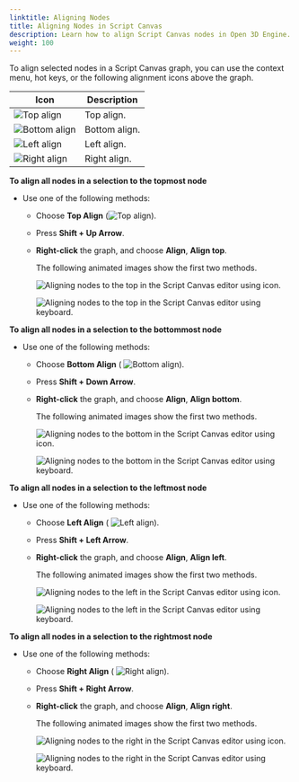 ```yaml
---
linktitle: Aligning Nodes
title: Aligning Nodes in Script Canvas
description: Learn how to align Script Canvas nodes in Open 3D Engine.
weight: 100
---
```


To align selected nodes in a Script Canvas graph, you can use the context menu, hot keys, or the following alignment icons above the graph.

| Icon | Description |
| --- | --- |
|  ![Top align](/images/user-guide/scripting/script-canvas/nodes-aligning-top.png)  | Top align. |
|  ![Bottom align](/images/user-guide/scripting/script-canvas/nodes-aligning-bottom.png)  | Bottom align. |
|  ![Left align](/images/user-guide/scripting/script-canvas/nodes-aligning-left.png)  | Left align. |
|  ![Right align](/images/user-guide/scripting/script-canvas/nodes-aligning-right.png)  | Right align. |

**To align all nodes in a selection to the topmost node**
+ Use one of the following methods:
  + Choose **Top Align** (![Top align](/images/user-guide/scripting/script-canvas/nodes-aligning-top.png)).
  + Press **Shift + Up Arrow**.
  + **Right-click** the graph, and choose **Align**, **Align top**.

    The following animated images show the first two methods.

    ![Aligning nodes to the top in the Script Canvas editor using icon.](/images/user-guide/scripting/script-canvas/nodes-aligning-top-using-icon.gif)

    ![Aligning nodes to the top in the Script Canvas editor using keyboard.](/images/user-guide/scripting/script-canvas/nodes-aligning-top-using-keyboard.gif)

**To align all nodes in a selection to the bottommost node**
+ Use one of the following methods:
  + Choose **Bottom Align** ( ![Bottom align](/images/user-guide/scripting/script-canvas/nodes-aligning-bottom.png)).
  + Press **Shift + Down Arrow**.
  + **Right-click** the graph, and choose **Align**, **Align bottom**.

    The following animated images show the first two methods.

    ![Aligning nodes to the bottom in the Script Canvas editor using icon.](/images/user-guide/scripting/script-canvas/nodes-aligning-bottom-using-icon.gif)

    ![Aligning nodes to the bottom in the Script Canvas editor using keyboard.](/images/user-guide/scripting/script-canvas/nodes-aligning-bottom-using-keyboard.gif)

**To align all nodes in a selection to the leftmost node**
+ Use one of the following methods:
  + Choose **Left Align** ( ![Left align](/images/user-guide/scripting/script-canvas/nodes-aligning-left.png)).
  + Press **Shift + Left Arrow**.
  + **Right-click** the graph, and choose **Align**, **Align left**.

    The following animated images show the first two methods.

    ![Aligning nodes to the left in the Script Canvas editor using icon.](/images/user-guide/scripting/script-canvas/nodes-aligning-left-using-icon.gif)

    ![Aligning nodes to the left in the Script Canvas editor using keyboard.](/images/user-guide/scripting/script-canvas/nodes-aligning-left-using-keyboard.gif)

**To align all nodes in a selection to the rightmost node**
+ Use one of the following methods:
  + Choose **Right Align** ( ![Right align](/images/user-guide/scripting/script-canvas/nodes-aligning-right.png)).
  + Press **Shift + Right Arrow**.
  + **Right-click** the graph, and choose **Align**, **Align right**.

    The following animated images show the first two methods.

    ![Aligning nodes to the right in the Script Canvas editor using icon.](/images/user-guide/scripting/script-canvas/nodes-aligning-right-using-icon.gif)

    ![Aligning nodes to the right in the Script Canvas editor using keyboard.](/images/user-guide/scripting/script-canvas/nodes-aligning-right-using-keyboard.gif)
